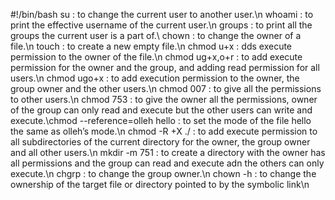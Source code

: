 #!/bin/bash
su : to change the current user to another user.\n whoami : to print the effective username of the current user.\n groups : to print all the groups the current user is a part of.\ chown : to  change the owner of a file.\n touch : to create a new empty file.\n chmod u+x : dds execute permission to the owner of the file.\n chmod ug+x,o+r : to add execute permission for the owner and the group, and adding read permission for all users.\n chmod ugo+x : to add execution permission to the owner, the group owner and the other users.\n chmod 007 : to give all the permissions to other users.\n chmod 753 : to give the owner all the permissions, owner of the group can only read and execute but the other users can write and execute.\chmod  --reference=olleh hello : to set the mode of the file hello the same as olleh’s mode.\n chmod -R +X ./ : to add execute permission to all subdirectories of the current directory for the owner, the group owner and all other users.\n mkdir -m 751 : to create a directory with the owner has all permissions and the group can read and execute adn the others can only execute.\n chgrp : to change the group owner.\n chown -h : to change the ownership of the target file or directory pointed to by the symbolic link\n    
